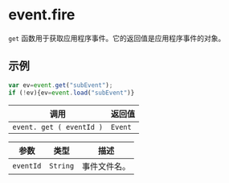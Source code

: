 # event.fire

`get` 函数用于获取应用程序事件。它的返回值是应用程序事件的对象。

## 示例

```javascript
var ev=event.get("subEvent");
if (!ev){ev=event.load("subEvent")}
```

| 调用 | 返回值 |
|---|---|
| `event. get ( eventId )` | `Event` |

| 参数 | 类型 | 描述 |
|---|---|---|
| `eventId` | `String` | 事件文件名。 |

